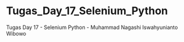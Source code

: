 # Tugas_Day_17_Selenium_Python
Tugas Day 17 - Selenium Python - Muhammad Nagashi Iswahyunianto Wibowo
